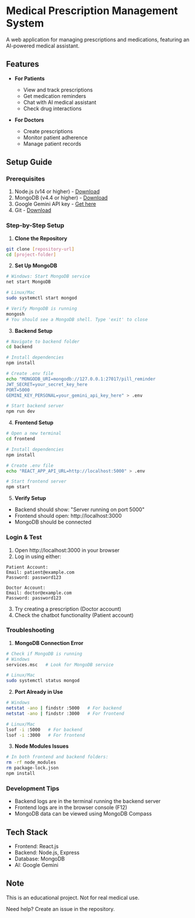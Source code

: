 # Medical Prescription Management System

A web application for managing prescriptions and medications, featuring an AI-powered medical assistant.

## Features

- **For Patients**
  - View and track prescriptions
  - Get medication reminders
  - Chat with AI medical assistant
  - Check drug interactions

- **For Doctors**
  - Create prescriptions
  - Monitor patient adherence
  - Manage patient records

## Setup Guide

### Prerequisites
1. Node.js (v14 or higher) - [Download](https://nodejs.org/)
2. MongoDB (v4.4 or higher) - [Download](https://www.mongodb.com/try/download/community)
3. Google Gemini API key - [Get here](https://makersuite.google.com/)
4. Git - [Download](https://git-scm.com/downloads)

### Step-by-Step Setup

1. **Clone the Repository**
```bash
git clone [repository-url]
cd [project-folder]
```

2. **Set Up MongoDB**
```bash
# Windows: Start MongoDB service
net start MongoDB

# Linux/Mac
sudo systemctl start mongod

# Verify MongoDB is running
mongosh
# You should see a MongoDB shell. Type 'exit' to close
```

3. **Backend Setup**
```bash
# Navigate to backend folder
cd backend

# Install dependencies
npm install

# Create .env file
echo "MONGODB_URI=mongodb://127.0.0.1:27017/pill_reminder
JWT_SECRET=your_secret_key_here
PORT=5000
GEMINI_KEY_PERSONAL=your_gemini_api_key_here" > .env

# Start backend server
npm run dev
```

4. **Frontend Setup**
```bash
# Open a new terminal
cd frontend

# Install dependencies
npm install

# Create .env file
echo "REACT_APP_API_URL=http://localhost:5000" > .env

# Start frontend server
npm start
```

5. **Verify Setup**
- Backend should show: "Server running on port 5000"
- Frontend should open: http://localhost:3000
- MongoDB should be connected

### Login & Test
1. Open http://localhost:3000 in your browser
2. Log in using either:
```
Patient Account:
Email: patient@example.com
Password: password123

Doctor Account:
Email: doctor@example.com
Password: password123
```
3. Try creating a prescription (Doctor account)
4. Check the chatbot functionality (Patient account)

### Troubleshooting

1. **MongoDB Connection Error**
```bash
# Check if MongoDB is running
# Windows
services.msc   # Look for MongoDB service

# Linux/Mac
sudo systemctl status mongod
```

2. **Port Already in Use**
```bash
# Windows
netstat -ano | findstr :5000   # For backend
netstat -ano | findstr :3000   # For frontend

# Linux/Mac
lsof -i :5000   # For backend
lsof -i :3000   # For frontend
```

3. **Node Modules Issues**
```bash
# In both frontend and backend folders:
rm -rf node_modules
rm package-lock.json
npm install
```

### Development Tips
- Backend logs are in the terminal running the backend server
- Frontend logs are in the browser console (F12)
- MongoDB data can be viewed using MongoDB Compass

## Tech Stack
- Frontend: React.js
- Backend: Node.js, Express
- Database: MongoDB
- AI: Google Gemini

## Note
This is an educational project. Not for real medical use.

Need help? Create an issue in the repository.
